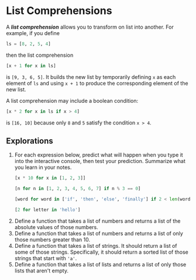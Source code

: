 # List Comprehensions

A ***list comprehension*** allows you to transform on list into another. For example, if you define

```python
ls = [8, 2, 5, 4]
```

then the list comprehension

```python
[x + 1 for x in ls]
```

is `[9, 3, 6, 5]`. It builds the new list by temporarily defining `x` as each element of `ls` and using `x + 1` to
produce the corresponding element of the new list.

A list comprehension may include a boolean condition:

```python
[x * 2 for x in ls if x > 4]
```

is `[16, 10]` because only `8` and `5` satisfy the condition `x > 4`.

## Explorations

1. For each expression below, predict what will happen when you type it into the interactive console, then test your
prediction. Summarize what you learn in your notes.
    ```python
    [x * 10 for x in [1, 2, 3]]
    ```
    ```python
    [n for n in [1, 2, 3, 4, 5, 6, 7] if n % 3 == 0]
    ```
    ```python
    [word for word in ['if', 'then', 'else', 'finally'] if 2 < len(word) < 5]
    ```
    ```python
    [2 for letter in 'hello']
    ```
1. Define a function that takes a list of numbers and returns a list of the absolute values of those numbers.
1. Define a function that takes a list of numbers and returns a list of only those numbers greater than 10.
1. Define a function that takes a list of strings. It should return a list of some of those strings. Specifically,
it should return a sorted list of those strings that start with `'a'`.
1. Define a function that takes a list of lists and returns a list of only those lists that aren't empty.
